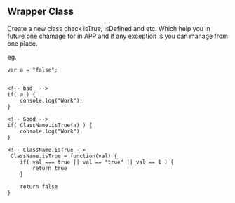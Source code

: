 ## Wrapper Class

Create a new class check isTrue, isDefined and etc. Which help you in future one chamage for in APP and if any exception is you can manage from one place.

eg.
```
var a = "false";


<!-- bad  -->
if( a ) {
	console.log("Work");
}

<!-- Good -->
if( ClassName.isTrue(a) ) {
	console.log("Work");
}

<!-- ClassName.isTrue -->
 ClassName.isTrue = function(val) {
	if( val === true || val == "true" || val == 1 ) {
		return true
	}

	return false
}
```